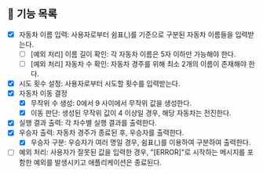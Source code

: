 ## 📄 기능 목록

- [x] 자동차 이름 입력: 사용자로부터 쉼표(,)를 기준으로 구분된 자동차 이름들을 입력받는다.
  - [ ] [예외 처리] 이름 길이 확인: 각 자동차 이름은 5자 이하만 가능해야 한다.
  - [ ] [예외 처리] 자동차 수 확인: 자동차 경주를 위해 최소 2개의 이름이 존재해야 한다.
- [x] 시도 횟수 설정: 사용자로부터 시도할 횟수를 입력받는다.
- [x] 자동차 이동 결정
  - [x] 무작위 수 생성: 0에서 9 사이에서 무작위 값을 생성한다.
  - [x] 이동 판단: 생성된 무작위 값이 4 이상일 경우, 해당 자동차는 전진한다.
- [x] 실행 결과 출력: 각 차수별 실행 결과를 출력한다.
- [x] 우승자 출력: 자동차 경주가 종료된 후, 우승자를 출력한다.
  - [x] 우승자 구분: 우승자가 여러 명일 경우, 쉼표(,)를 이용하여 구분하여 출력한다.
- [ ] 예외 처리: 사용자가 잘못된 값을 입력한 경우, "[ERROR]"로 시작하는 메시지를 포함한 예외를 발생시키고 애플리케이션은 종료된다.
